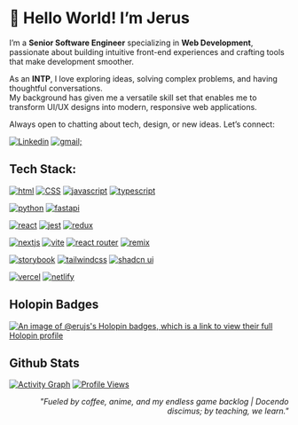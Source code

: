 # 👋 Hello World! I’m Jerus  

I’m a **Senior Software Engineer** specializing in **Web Development**,  
passionate about building intuitive front-end experiences and crafting tools that make development smoother.  

As an **INTP**, I love exploring ideas, solving complex problems, and having thoughtful conversations.  
My background has given me a versatile skill set that enables me to transform UI/UX designs into modern, responsive web applications.  

Always open to chatting about tech, design, or new ideas. Let’s connect:  

[![Linkedin](https://img.shields.io/badge/LinkedIn-0077B5?style=for-the-badge&logo=linkedin&logoColor=white)](https://www.linkedin.com/in/jerus-aquino/)
[![gmail;](https://img.shields.io/badge/Gmail-D14836?style=for-the-badge&logo=gmail&logoColor=white)](mailto:a.m.jerus+dotdev@gmail.com)

## Tech Stack:
<!-- languages -->

[![html](https://img.shields.io/badge/HTML5-E34F26?style=for-the-badge&logo=html5&logoColor=white)]()
[![CSS](https://img.shields.io/badge/CSS3-1572B6?style=for-the-badge&logo=css3&logoColor=white)]()
[![javascript](https://img.shields.io/badge/JavaScript-323330?style=for-the-badge&logo=javascript&logoColor=F7DF1E)](https://www.javascript.com/)
[![typescript](https://img.shields.io/badge/TypeScript-007ACC?style=for-the-badge&logo=typescript&logoColor=white)](https://www.typescriptlang.org/)

<!-- python -->

[![python](https://img.shields.io/badge/Python-FFD43B?style=for-the-badge&logo=python&logoColor=blue)](https://www.python.org/)
[![fastapi](https://img.shields.io/badge/fastapi-109989?style=for-the-badge&logo=FASTAPI&logoColor=white)](https://fastapi.tiangolo.com/)

<!-- react -->

[![react](https://img.shields.io/badge/React-20232A?style=for-the-badge&logo=react&logoColor=61DAFB)](https://reactjs.org/)
[![jest](https://img.shields.io/badge/Jest-C21325?style=for-the-badge&logo=jest&logoColor=white)](https://img.shields.io/badge/Jest-C21325?style=for-the-badge&logo=jest&logoColor=white)
[![redux](https://img.shields.io/badge/Redux-593D88?style=for-the-badge&logo=redux&logoColor=white)](https://redux.js.org/)

[![nextjs](https://img.shields.io/badge/next.js-000000?style=for-the-badge&logo=nextdotjs&logoColor=white)](https://nextjs.org/)
[![vite](https://img.shields.io/badge/Vite-B73BFE?style=for-the-badge&logo=vite&logoColor=FFD62E)](https://vitejs.dev/)
[![react router](https://img.shields.io/badge/React_Router-CA4245?style=for-the-badge&logo=react-router&logoColor=white)](https://reactrouter.com/)
[![remix](https://img.shields.io/badge/remix-000000?style=for-the-badge&logo=remix&logoColor=white)](https://remix.run/)

<!-- styling/components -->

[![storybook](https://img.shields.io/badge/storybook-FF4785?style=for-the-badge&logo=storybook&logoColor=white)](https://storybook.js.org/)
[![tailwindcss](https://img.shields.io/badge/Tailwind_CSS-38B2AC?style=for-the-badge&logo=tailwind-css&logoColor=white)](https://tailwindcss.com/)
[![shadcn ui](https://img.shields.io/badge/shadcn%2Fui-000000?style=for-the-badge&logo=shadcnui&logoColor=white)](https://ui.shadcn.com/)

<!-- cloud -->

[![vercel](https://img.shields.io/badge/Vercel-000000?style=for-the-badge&logo=vercel&logoColor=white)](https://vercel.com/)
[![netlify](https://img.shields.io/badge/Netlify-00C7B7?style=for-the-badge&logo=netlify&logoColor=white)](https://app.netlify.com/)

## Holopin Badges

[![An image of @erujs's Holopin badges, which is a link to view their full Holopin profile](https://holopin.me/erujs)](https://holopin.io/@erujs)

## Github Stats

[![Activity Graph](https://github-readme-activity-graph.vercel.app/graph?username=erujs&area=true&hide_border=true&custom_title=Contribution%20Graph&theme=github)](https://github.com/ashutosh00710/github-readme-activity-graph)
[![Profile Views](https://komarev.com/ghpvc/?username=erujs&style=for-the-badge&color=008080)](https://github.com/antonkomarev/github-profile-views-counter)

<div align="right">
  <em>"Fueled by coffee, anime, and my endless game backlog | Docendo discimus; by teaching, we learn."</em>
</div>

